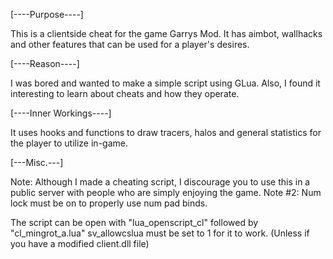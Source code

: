 [----Purpose----]

This is a clientside cheat for the game Garrys Mod. It has aimbot, wallhacks and other
features that can be used for a player's desires.

[----Reason----]

I was bored and wanted to make a simple script using GLua. Also, I found it
interesting to learn about cheats and how they operate.

[----Inner Workings----]

It uses hooks and functions to draw tracers, halos and general statistics
for the player to utilize in-game.

[---Misc.---]

Note: Although I made a cheating script, I discourage you to use this in a public server 
with people who are simply enjoying the game.
Note #2: Num lock must be on to properly use num pad binds.

The script can be open with "lua_openscript_cl" followed by "cl_mingrot_a.lua"
sv_allowcslua must be set to 1 for it to work. (Unless if you have a modified client.dll file)
